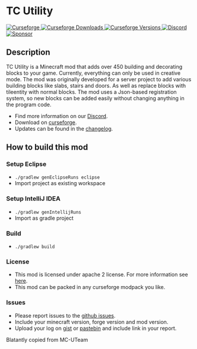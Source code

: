 # TC Utility

[
![Curseforge](https://cf.way2muchnoise.eu/title/821776.svg?badge_style=for_the_badge)
![Curseforge Downloads](https://cf.way2muchnoise.eu/short_821776.svg?badge_style=for_the_badge)
![Curseforge Versions](http://cf.way2muchnoise.eu/versions/821776.svg?badge_style=for_the_badge)
](https://www.curseforge.com/minecraft/mc-mods/tcutility)
[
![Discord](https://img.shields.io/discord/166953995951276032?logo=discord&style=for-the-badge)
](https://discord.gg/Um97SHnrYp/)
[
![Sponsor](https://img.shields.io/github/sponsors/MrTroble?logo=github&style=for-the-badge)
](https://github.com/sponsors/MrTroble)

## Description

TC Utility is a Minecraft mod that adds over 450 building and decorating blocks to your game. Currently, everything can only be used in creative mode. The mod was originally developed for a server project to add various building blocks like slabs, stairs and doors. As well as replace blocks with tileentity with normal blocks.
The mod uses a Json-based registration system, so new blocks can be added easily without changing anything in the program code.

- Find more information on our [Discord](https://discord.gg/Um97SHnrYp/).
- Download on [curseforge](https://www.curseforge.com/minecraft/mc-mods/tcutility).
- Updates can be found in the [changelog](changelog.md).

## How to build this mod

### Setup Eclipse

- ``./gradlew genEclipseRuns eclipse``
- Import project as existing workspace

### Setup IntelliJ IDEA

- ``./gradlew genIntellijRuns``
- Import as gradle project

### Build

- ``./gradlew build``

### License

- This mod is licensed under apache 2 license. For more information see [here](LICENSE).  
- This mod can be packed in any curseforge modpack you like.

### Issues

- Please report issues to the [github issues](../../issues).
- Include your minecraft version, forge version and mod version.
- Upload your log on [gist](https://gist.github.com) or [pastebin](https://pastebin.com) and include link in your report.

Blatantly copied from MC-UTeam
